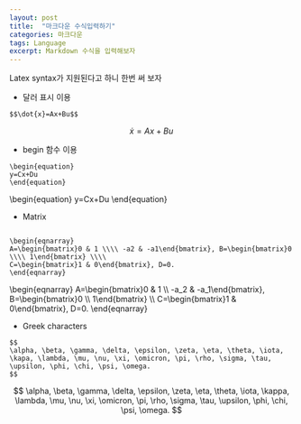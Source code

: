```yaml
---
layout: post
title:  "마크다운 수식입력하기"
categories: 마크다운
tags: Language
excerpt: Markdown 수식을 입력해보자
---
```


Latex syntax가 지원된다고 하니 한번 써 보자

* 달러 표시 이용

~~~~
$$\dot{x}=Ax+Bu$$
~~~~

$$ 
\dot{x}=Ax+Bu
$$

* begin 함수 이용

~~~~
\begin{equation}
y=Cx+Du
\end{equation}
~~~~

\begin{equation}
y=Cx+Du
\end{equation}

* Matrix

~~~~

\begin{eqnarray}
A=\begin{bmatrix}0 & 1 \\\\ -a2 & -a1\end{bmatrix}, B=\begin{bmatrix}0 \\\\ 1\end{bmatrix} \\\\
C=\begin{bmatrix}1 & 0\end{bmatrix}, D=0.
\end{eqnarray}

~~~~

\begin{eqnarray}
A=\begin{bmatrix}0 & 1 \\\\ -a_2 & -a_1\end{bmatrix}, B=\begin{bmatrix}0 \\\\ 1\end{bmatrix} \\\\
C=\begin{bmatrix}1 & 0\end{bmatrix}, D=0.
\end{eqnarray}


* Greek characters

~~~~
$$
\alpha, \beta, \gamma, \delta, \epsilon, \zeta, \eta, \theta, \iota, \kapa, \lambda, \mu, \nu, \xi, \omicron, \pi, \rho, \sigma, \tau, \upsilon, \phi, \chi, \psi, \omega.
$$
~~~~

$$
\alpha, \beta, \gamma, \delta, \epsilon, \zeta, \eta, \theta, \iota, \kappa, \lambda, \mu, \nu, \xi, \omicron, \pi, \rho, \sigma, \tau, \upsilon, \phi, \chi, \psi, \omega.
$$
